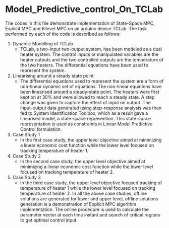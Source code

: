 # Model_Predictive_control_On_TCLab
The codes in this file demonstrate implementation of State-Space MPC, Explicit MPC and Bilevel MPC on an arduino device TCLab. 
The task performed by each of the code is described as follows:
1. Dynamic Modelling of TCLab
   - TCLab, a two-input two-output system, has been modeled as a dual heater system. The control inputs or manipulated variables are the heater outputs and the two controlled outputs are the temperature of the two heaters. The differential equations have been used to represent the system.
2. Linearising around a steady state point
   - The differential equations used to represent the system are a form of non-linear dynamic set of equations. The non-linear equations have been linearised around a steady-state point. The heaters were first kept on at 30% and were allowed to reach a steady state. A step change was given to capture the effect of input on output. The input-output data generated using step-response analysis was then fed to System Identification Toolbox, which as a result gave a linearised model, a state-space represention. This state-space representation is used as constraints in Linear Model Predictive Control formulation.
3. Case Study 1
     - In the first case study, the upper level objective aimed at minimizing a linear economic cost function while the lower level focused on tracking temperature of heater 1. 
4. Case Study 2
    - In the second case study, the upper level objective aimed at minimizing a linear economic cost function while the lower level focused on tracking temperature of heater 2. 
5. Case Study 3
    - In the third case study, the upper level objective focused tracking of temperature of heater 1 while the lower level focused on tracking temperature of heater 2.
In all the above case studies, offline solutions are generated for lower and upper level, offline solutions generation is a demonstration of Explicit MPC algorithm implementation.
The online procedure is used to calculate the parameter vector at each time instant and search of critical regions to get optimal control input.
